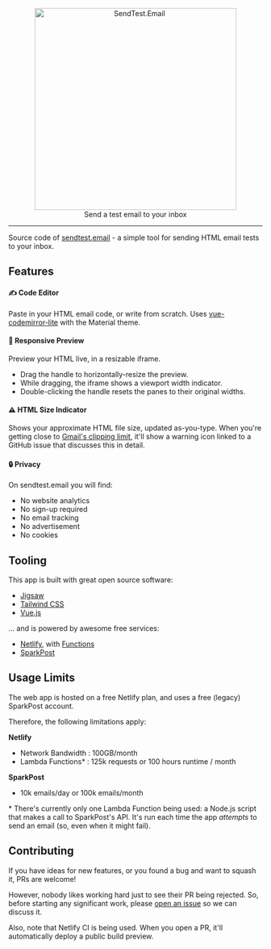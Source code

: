 <p align="center">
    <a href="https://sendtest.email/" target="_blank">
        <img width="400" src="https://sendtest.email/assets/img/ste-github.jpg" alt="SendTest.Email">
    </a>
    <br>
    Send a test email to your inbox
</p>

------

Source code of [sendtest.email](https://sendtest.email) - a simple tool for sending HTML email tests to your inbox.

## Features

#### ✍ Code Editor

Paste in your HTML email code, or write from scratch. Uses [vue-codemirror-lite](https://github.com/cnu4/vue-codemirror-lite) with the Material theme.

#### 📱 Responsive Preview

Preview your HTML live, in a resizable iframe.

- Drag the handle to horizontally-resize the preview.
- While dragging, the iframe shows a viewport width indicator.
- Double-clicking the handle resets the panes to their original widths.

#### ⚠ HTML Size Indicator

Shows your approximate HTML file size, updated as-you-type.
When you're getting close to [Gmail's clipping limit](https://github.com/hteumeuleu/email-bugs/issues/41), it'll show a warning icon linked to a GitHub issue that discusses this in detail.

#### 🔒 Privacy

On sendtest.email you will find:

- No website analytics
- No sign-up required
- No email tracking
- No advertisement
- No cookies

## Tooling

This app is built with great open source software:

- [Jigsaw](https://jigsaw.tighten.co)
- [Tailwind CSS](https://tailwindcss.com/)
- [Vue.js](https://vuejs.org/)

... and is powered by awesome free services:

- [Netlify](https://www.netlify.com/), with [Functions](https://www.netlify.com/features/functions/)
- [SparkPost](https://www.sparkpost.com/)

## Usage Limits

The web app is hosted on a free Netlify plan, and uses a free (legacy) SparkPost account.

Therefore, the following limitations apply:

**Netlify**

- Network Bandwidth : 100GB/month
- Lambda Functions* : 125k requests or 100 hours runtime / month

**SparkPost**

- 10k emails/day or 100k emails/month

\* There's currently only one Lambda Function being used: a Node.js script that makes a call to SparkPost's API. It's run each time the app *attempts* to send an email (so, even when it might fail).

## Contributing

If you have ideas for new features, or you found a bug and want to squash it, PRs are welcome!

However, nobody likes working hard just to see their PR being rejected.
So, before starting any significant work, please [open an issue](https://github.com/hellocosmin/sendtest.email/issues/new) so we can discuss it.

Also, note that Netlify CI is being used. When you open a PR, it'll automatically deploy a public build preview.
